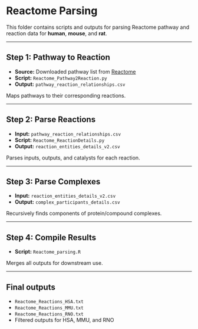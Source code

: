 # Reactome Parsing

This folder contains scripts and outputs for parsing Reactome pathway and reaction data for **human**, **mouse**, and **rat**.

------------------------------------------------------------------------

## Step 1: Pathway to Reaction

-   **Source:** Downloaded pathway list from [Reactome](https://reactome.org/download-data)
-   **Script:** `Reactome_Pathway2Reaction.py`
-   **Output:** `pathway_reaction_relationships.csv`

Maps pathways to their corresponding reactions.

------------------------------------------------------------------------

## Step 2: Parse Reactions

-   **Input:** `pathway_reaction_relationships.csv`
-   **Script:** `Reactome_ReactionDetails.py`
-   **Output:** `reaction_entities_details_v2.csv`

Parses inputs, outputs, and catalysts for each reaction.

------------------------------------------------------------------------

## Step 3: Parse Complexes

-   **Input:** `reaction_entities_details_v2.csv`
-   **Output:** `complex_participants_details.csv`

Recursively finds components of protein/compound complexes.

------------------------------------------------------------------------

## Step 4: Compile Results

-   **Script:** `Reactome_parsing.R`

Merges all outputs for downstream use.

------------------------------------------------------------------------

## Final outputs

-   `Reactome_Reactions_HSA.txt`
-   `Reactome_Reactions_MMU.txt`
-   `Reactome_Reactions_RNO.txt`
-   Filtered outputs for HSA, MMU, and RNO
